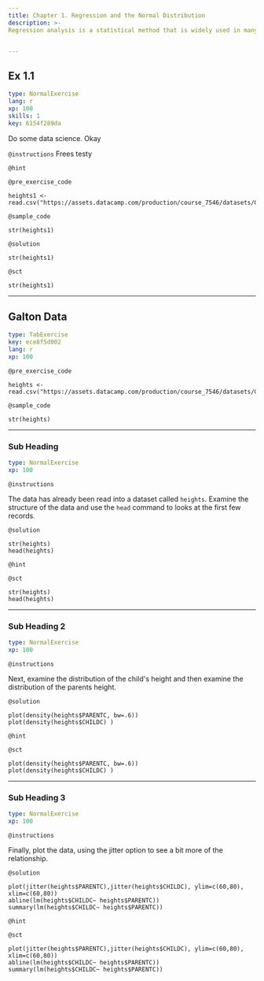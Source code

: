 ```yaml
---
title: Chapter 1. Regression and the Normal Distribution
description: >-
Regression analysis is a statistical method that is widely used in many fields of study, with actuarial science being no exception. This chapter provides an introduction to the role of the normal distribution in regression, the use of logarithmic transformations in specifying regression relationships and the sampling basis that is critical for inferring regression results to broad populations of interest.


---
```

## Ex 1.1

```yaml
type: NormalExercise
lang: r
xp: 100
skills: 1
key: 6154f289da
```

Do some data science. Okay

`@instructions`
Frees testy

`@hint`


`@pre_exercise_code`
```{r}
heights1 <- read.csv("https://assets.datacamp.com/production/course_7546/datasets/GaltonFamily.csv",header=TRUE)
```
`@sample_code`
```{r}
str(heights1)
```
`@solution`
```{r}
str(heights1)
```
`@sct`
```{r}
str(heights1)
```




---
## Galton Data

```yaml
type: TabExercise
key: ece8f5d002
lang: r
xp: 100
```


`@pre_exercise_code`
```{r}
heights <- read.csv("https://assets.datacamp.com/production/course_7546/datasets/GaltonFamily.csv",header=TRUE)
```

`@sample_code`
```{r}
str(heights)
```

***

### Sub Heading

```yaml
type: NormalExercise
xp: 100
```

`@instructions`

The data has already been read into a dataset called `heights`. Examine the structure of the data and use the `head` command to looks at the first few records.

`@solution`
```{r}
str(heights)
head(heights)
```

`@hint`

`@sct`
```{r}
str(heights)
head(heights)
```

***

### Sub Heading 2

```yaml
type: NormalExercise
xp: 100
```

`@instructions`

Next, examine the distribution of the child's height and then examine the distribution of the parents height.

`@solution`
```{r}
plot(density(heights$PARENTC, bw=.6))
plot(density(heights$CHILDC) )

```

`@hint`

`@sct`
```{r}
plot(density(heights$PARENTC, bw=.6))
plot(density(heights$CHILDC) )

```

***

### Sub Heading 3

```yaml
type: NormalExercise
xp: 100
```

`@instructions`

Finally, plot the data, using the jitter option to see a bit more of the relationship.

`@solution`
```{r}
plot(jitter(heights$PARENTC),jitter(heights$CHILDC), ylim=c(60,80), xlim=c(60,80))
abline(lm(heights$CHILDC~ heights$PARENTC))
summary(lm(heights$CHILDC~ heights$PARENTC))

```

`@hint`

`@sct`
```{r}
plot(jitter(heights$PARENTC),jitter(heights$CHILDC), ylim=c(60,80), xlim=c(60,80))
abline(lm(heights$CHILDC~ heights$PARENTC))
summary(lm(heights$CHILDC~ heights$PARENTC))

```
